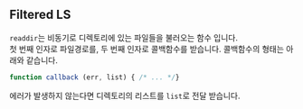 ## Filtered LS

`readdir`는 비동기로 디렉토리에 있는 파일들을 불러오는 함수 입니다. </br>
첫 번째 인자로 파일경로를, 두 번째 인자로 콜백함수를 받습니다. 콜백함수의 형태는 아래와 같습니다.
```javascript
function callback (err, list) { /* ... */}
```
에러가 발생하지 않는다면 디렉토리의 리스트를 `list`로 전달 받습니다.